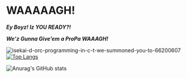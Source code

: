 # WAAAAAGH!

***Ey Boyz! Iz YOU READY?!***


***We’z Gunna Give’em a ProPa WAAAGH!***







<!--
![Anurag's GitHub stats](https://github-readme-stats.vercel.app/api?username=wa1575&show_icons=true&theme=radical&hide=prs)
-->







![isekai-d-orc-programming-in-c-t-we-summoned-you-to-66200607](https://user-images.githubusercontent.com/67878157/110108360-6fb94280-7def-11eb-830b-3bc9e57f1e0f.png)        [![Top Langs](https://github-readme-stats.vercel.app/api/top-langs/?username=wa1575&layout=compact)](https://github.com/anuraghazra/github-readme-stats)





![Anurag's GitHub stats](https://github-readme-stats.vercel.app/api?username=wa1575&show_icons=true&theme=radical&hide=prs)





<!--
**wa1575/wa1575** is a ✨ _special_ ✨ repository because its `README.md` (this file) appears on your GitHub profile.

Here are some ideas to get you started:

- 🔭 I’m currently working on ...
- 🌱 I’m currently learning ...
- 👯 I’m looking to collaborate on ...
- 🤔 I’m looking for help with ...
- 💬 Ask me about ...
- 📫 How to reach me: ...
- 😄 Pronouns: ...
- ⚡ Fun fact: ...
-->
